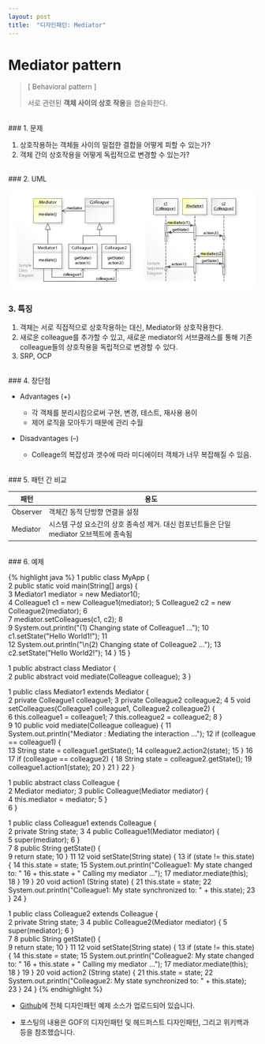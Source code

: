 ```yaml
---
layout: post
title:  "디자인패턴: Mediator"
---
```


# Mediator pattern
> [ Behavioral pattern ]
> 
> 서로 관련된 **객체 사이의 상호 작용**을 캡슐화한다.


<br/>
### 1. 문제

1. 상호작용하는 객체들 사이의 밀접한 결합을 어떻게 피할 수 있는가?
2. 객체 간의 상호작용을 어떻게 독립적으로 변경할 수 있는가?


<br/>
### 2. UML

![Mediator](/assets/images/designpattern/mediator.png)

### 3. 특징

1. 객체는 서로 직접적으로 상호작용하는 대신, Mediator와 상호작용한다.
2. 새로운 colleague를 추가할 수 있고, 새로운 mediator의 서브클래스를 통해 기존 colleague들의 상호작용을 독립적으로 변경할 수 있다.
3. SRP, OCP


<br/>
### 4. 장단점

- Advantages (+)
    - 각 객체를 분리시킴으로써 구현, 변경, 테스트, 재사용 용이
    - 제어 로직을 모아두기 때문에 관리 수월

- Disadvantages (–)
    - Colleage의 복잡성과 갯수에 따라 미디에이터 객체가 너무 복잡해질 수 있음.


<br/>
### 5. 패턴 간 비교

|패턴|용도|
|------|---|
|Observer|객체간 동적 단방향 연결을 설정|
|Mediator|시스템 구성 요소간의 상호 종속성 제거. 대신 컴포넌트들은 단일 mediator 오브젝트에 종속됨|


<br/>
### 6. 예제

{% highlight java %}
1  public class MyApp {  
2      public static void main(String[] args) {  
3          Mediator1 mediator = new Mediator1();  
4          Colleague1 c1 = new Colleague1(mediator); 
5          Colleague2 c2 = new Colleague2(mediator); 
6        
7          mediator.setColleagues(c1, c2); 
8          
9          System.out.println("(1) Changing state of Colleague1 ..."); 
10         c1.setState("Hello World1!"); 
11          
12         System.out.println("\n(2) Changing state of Colleague2 ..."); 
13         c2.setState("Hello World2!"); 
14      } 
15  } 

1  public abstract class Mediator {  
2      public abstract void mediate(Colleague colleague); 
3  }  

1  public class Mediator1 extends Mediator {  
2      private Colleague1 colleague1; 
3      private Colleague2 colleague2; 
4
5      void setColleagues(Colleague1 colleague1, Colleague2 colleague2) {  
6          this.colleague1 = colleague1; 
7          this.colleague2 = colleague2; 
8      }  
9
10     public void mediate(Colleague colleague) { 
11         System.out.println("Mediator  : Mediating the interaction ..."); 
12         if (colleague == colleague1) {  
13              String state = colleague1.getState(); 
14              colleague2.action2(state); 
15         } 
16
17         if (colleague == colleague2) { 
18              String state = colleague2.getState(); 
19              colleague1.action1(state); 
20         } 
21     } 
22  }

1  public abstract class Colleague {  
2      Mediator mediator; 
3      public Colleague(Mediator mediator) {  
4          this.mediator = mediator; 
5      }  
6  }  

1  public class Colleague1 extends Colleague {  
2      private String state;
3
4      public Colleague1(Mediator mediator) {  
5          super(mediator);
6      }  
7
8      public String getState() {  
9          return state; 
10     } 
11
12     void setState(String state) { 
13          if (state != this.state) { 
14              this.state = state; 
15              System.out.println("Colleague1: My state changed to: " 
16                      + this.state + " Calling my mediator ..."); 
17              mediator.mediate(this); 
18          } 
19      } 
20      void action1 (String state) { 
21          this.state = state; 
22          System.out.println("Colleague1: My state synchronized to: " + this.state); 
23      } 
24  }  

1  public class Colleague2 extends Colleague {  
2      private String state; 
3
4      public Colleague2(Mediator mediator) { 
5          super(mediator); 
6      }  
7
8      public String getState() {  
9          return state; 
10     } 
11
12      void setState(String state) { 
13          if (state != this.state) { 
14              this.state = state; 
15              System.out.println("Colleague2: My state changed to: " 
16                      + this.state + " Calling my mediator ..."); 
17              mediator.mediate(this); 
18          } 
19      } 
20      void action2 (String state) { 
21          this.state = state; 
22          System.out.println("Colleague2: My state synchronized to: " + this.state); 
23      } 
24  }
{% endhighlight %}

* [Github]에 전체 디자인패턴 예제 소스가 업로드되어 있습니다.
* 포스팅의 내용은 GOF의 디자인패턴 및 헤드퍼스트 디자인패턴, 그리고 위키백과 등을 참조했습니다.
  
  [Github]: https://github.com/hyooi/TIL/tree/master/til.designpattern
